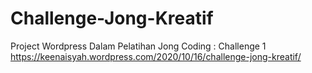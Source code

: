 # Challenge-Jong-Kreatif
Project Wordpress Dalam Pelatihan Jong Coding : Challenge 1
https://keenaisyah.wordpress.com/2020/10/16/challenge-jong-kreatif/
